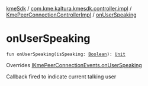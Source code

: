 [kmeSdk](../../index.md) / [com.kme.kaltura.kmesdk.controller.impl](../index.md) / [KmePeerConnectionControllerImpl](index.md) / [onUserSpeaking](./on-user-speaking.md)

# onUserSpeaking

`fun onUserSpeaking(isSpeaking: `[`Boolean`](https://kotlinlang.org/api/latest/jvm/stdlib/kotlin/-boolean/index.html)`): `[`Unit`](https://kotlinlang.org/api/latest/jvm/stdlib/kotlin/-unit/index.html)

Overrides [IKmePeerConnectionEvents.onUserSpeaking](../../com.kme.kaltura.kmesdk.webrtc.peerconnection/-i-kme-peer-connection-events/on-user-speaking.md)

Callback fired to indicate current talking user

